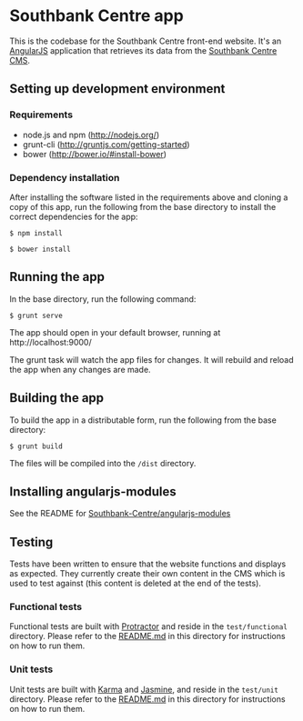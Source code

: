 # Southbank Centre app

This is the codebase for the Southbank Centre front-end website. It's an [AngularJS](https://angularjs.org/) application that retrieves its data from the [Southbank Centre CMS](https://github.com/Southbank-Centre/southbankcentre.org-CMS).

## Setting up development environment

### Requirements

- node.js and npm (http://nodejs.org/)
- grunt-cli (http://gruntjs.com/getting-started)
- bower (http://bower.io/#install-bower)


### Dependency installation

After installing the software listed in the requirements above and cloning a copy of this app, run the following from the base directory to install the correct dependencies for the app:

    $ npm install

    $ bower install

## Running the app

In the base directory, run the following command:

    $ grunt serve

The app should open in your default browser, running at http://localhost:9000/

The grunt task will watch the app files for changes. It will rebuild and reload the app when any changes are made.

## Building the app

To build the app in a distributable form, run the following from the base directory:

    $ grunt build

The files will be compiled into the `/dist` directory.

## Installing angularjs-modules

See the README for [Southbank-Centre/angularjs-modules](https://github.com/Southbank-Centre/angularjs-modules/blob/master/README.md)

## Testing

Tests have been written to ensure that the website functions and displays as expected. They currently create their own content in the CMS which is used to test against (this content is deleted at the end of the tests).

### Functional tests

Functional tests are built with [Protractor](https://angular.github.io/protractor) and reside in the `test/functional` directory. Please refer to the [README.md](https://github.com/Southbank-Centre/southbankcentre.org/tree/master/test/functional) in this directory for instructions on how to run them.

### Unit tests

Unit tests are built with [Karma](http://karma-runner.github.io/) and [Jasmine](http://jasmine.github.io/), and reside in the `test/unit` directory. Please refer to the [README.md](https://github.com/Southbank-Centre/southbankcentre.org/tree/master/test/unit) in this directory for instructions on how to run them.